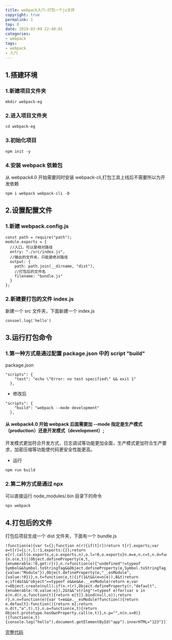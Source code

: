 ```yaml
---
title: webpack入门-打包一个js文件
copyright: true
permalink: 1
top: 0
date: 2019-03-09 22:40:01
categories:
- webpack
tags:
- webpack
- 入门
---
```


## 1.搭建环境

### 1.新建项目文件夹

```
mkdir webpack-eg
```

### 2.进入项目文件夹

```
cd webpack-eg
```

### 3.初始化项目

```
npm init -y
```

### 4.安装 webpack 依赖包

从 webpack4.0 开始需要同时安装 webpack-cli,打包工具上线后不需要所以为开发依赖

```
npm i webpack webpack-cli -D
```

## 2.设置配置文件

### 1.新建 webpack.config.js

```
const path = require("path");
module.exports = {
  //入口，可以是相对路径
  entry: "./src/index.js",
  //输出的文件夹，只能是绝对路径
  output: {
    path: path.join(__dirname, "dist"),
    //打包后的文件名
    filename: "bundle.js"
  }
};
```

### 2.新建要打包的文件 index.js

新建一个 src 文件夹，下面新建一个 index.js

```
consoel.log('hello')
```

## 3.运行打包命令

### 1.第一种方式是通过配置 package.json 中的 script "build"

package.json

```
"scripts": {
    "test": "echo \"Error: no test specified\" && exit 1"
  },
```

* 修改后

```
"scripts": {
    "build": "webpack --mode development"
  },
```

#### 从 webpack4.0 开始 webpack 后面需要加 --mode 指定是生产模式（production）还是开发模式（development）;

开发模式更加符合开发方式，日志调试等功能更加全面，生产模式更加符合生产要求，加密压缩等功能使代码更安全性能更高。

* 运行

```
npm run build
```

### 2.第二种方式是通过 npx

可以直接运行 node_modules/.bin 目录下的命令

```
npx webpack
```

## 4.打包后的文件

打包后项目生成一个 dist 文件夹，下面有一个 bundle.js

```
!function(e){var t={};function n(r){if(t[r])return t[r].exports;var o=t[r]={i:r,l:!1,exports:{}};return e[r].call(o.exports,o,o.exports,n),o.l=!0,o.exports}n.m=e,n.c=t,n.d=function(e,t,r){n.o(e,t)||Object.defineProperty(e,t,{enumerable:!0,get:r})},n.r=function(e){"undefined"!=typeof Symbol&&Symbol.toStringTag&&Object.defineProperty(e,Symbol.toStringTag,{value:"Module"}),Object.defineProperty(e,"__esModule",{value:!0})},n.t=function(e,t){if(1&t&&(e=n(e)),8&t)return e;if(4&t&&"object"==typeof e&&e&&e.__esModule)return e;var r=Object.create(null);if(n.r(r),Object.defineProperty(r,"default",{enumerable:!0,value:e}),2&t&&"string"!=typeof e)for(var o in e)n.d(r,o,function(t){return e[t]}.bind(null,o));return r},n.n=function(e){var t=e&&e.__esModule?function(){return e.default}:function(){return e};return n.d(t,"a",t),t},n.o=function(e,t){return Object.prototype.hasOwnProperty.call(e,t)},n.p="",n(n.s=0)}([function(e,t){console.log("hello"),document.getElementById("app").innerHTML="123"}]);
```

[完整代码](https://github.com/zhoubichuan/frontend-note/blob/master/3.dev/3.scaffolding/1.webpack/1.base/eg1/)
